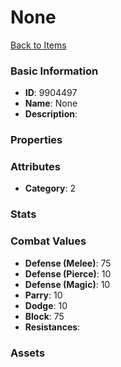# None



[Back to Items](../items.md)

### Basic Information

- **ID**: 9904497
- **Name**: None
- **Description**: 

### Properties


### Attributes

- **Category**: 2

### Stats


### Combat Values

- **Defense (Melee)**: 75
- **Defense (Pierce)**: 10
- **Defense (Magic)**: 10
- **Parry**: 10
- **Dodge**: 10
- **Block**: 75
- **Resistances**: 

### Assets


